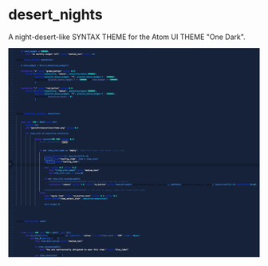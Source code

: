 # desert_nights
A night-desert-like SYNTAX THEME for the Atom UI THEME "One Dark".

![screenshot](https://raw.githubusercontent.com/alpin111/desert_nights/master/scr.png)
